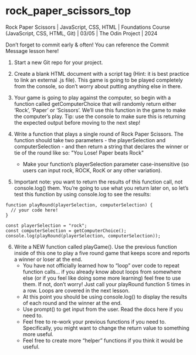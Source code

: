 # rock_paper_scissors_top
Rock Paper Scissors | JavaScript, CSS, HTML | Foundations Course (JavaScript, CSS, HTML, Git) | 03/05 | The Odin Project | 2024

Don’t forget to commit early & often! You can reference the Commit Message lesson here!

1. Start a new Git repo for your project.

2. Create a blank HTML document with a script tag (Hint: it is best practice to link an external .js file). This game is going to be played completely from the console, so don’t worry about putting anything else in there.

3. Your game is going to play against the computer, so begin with a function called getComputerChoice that will randomly return either ‘Rock’, ‘Paper’ or ‘Scissors’. We’ll use this function in the game to make the computer’s play. Tip: use the console to make sure this is returning the expected output before moving to the next step!

4. Write a function that plays a single round of Rock Paper Scissors. The function should take two parameters - the playerSelection and computerSelection - and then return a string that declares the winner or tie of the round like so: "You Lose! Paper beats Rock"
	- Make your function’s playerSelection parameter case-insensitive (so users can input rock, ROCK, RocK or any other variation).

5. Important note: you want to return the results of this function call, not console.log() them. You’re going to use what you return later on, so let’s test this function by using console.log to see the results:

```
function playRound(playerSelection, computerSelection) {
  // your code here!
}

const playerSelection = "rock";
const computerSelection = getComputerChoice();
console.log(playRound(playerSelection, computerSelection));
```

6. Write a NEW function called playGame(). Use the previous function inside of this one to play a five round game that keeps score and reports a winner or loser at the end.
	- You have not officially learned how to “loop” over code to repeat function calls… if you already know about loops from somewhere else (or if you feel like doing some more learning) feel free to use them. If not, don’t worry! Just call your playRound function 5 times in a row. Loops are covered in the next lesson.
	- At this point you should be using console.log() to display the results of each round and the winner at the end.
	- Use prompt() to get input from the user. Read the docs here if you need to.
	- Feel free to re-work your previous functions if you need to. Specifically, you might want to change the return value to something more useful.
	- Feel free to create more “helper” functions if you think it would be useful.